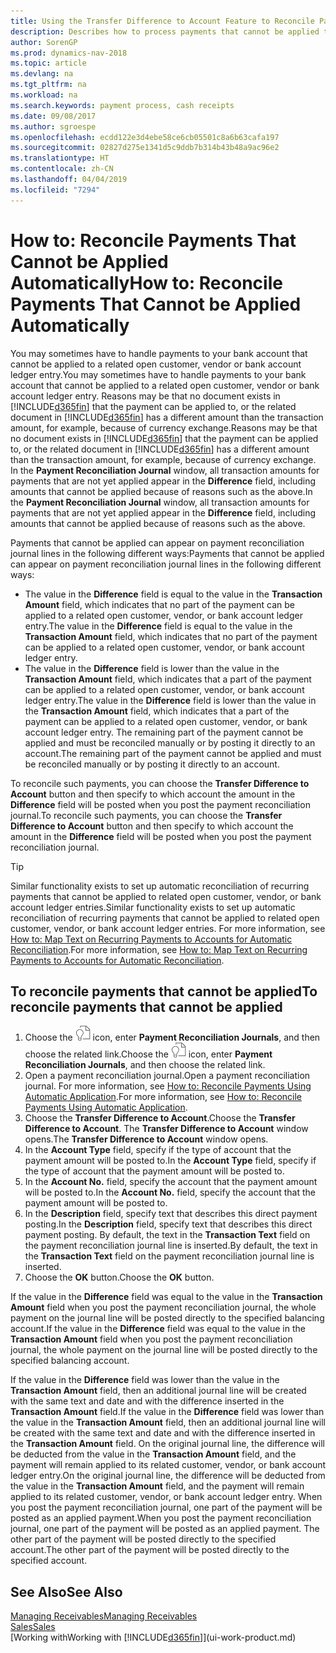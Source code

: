 ```yaml
---
title: Using the Transfer Difference to Account Feature to Reconcile Payments '
description: Describes how to process payments that cannot be applied to a document, for example, when an exchange rate causes amounts to differ.
author: SorenGP
ms.prod: dynamics-nav-2018
ms.topic: article
ms.devlang: na
ms.tgt_pltfrm: na
ms.workload: na
ms.search.keywords: payment process, cash receipts
ms.date: 09/08/2017
ms.author: sgroespe
ms.openlocfilehash: ecdd122e3d4ebe58ce6cb05501c8a6b63cafa197
ms.sourcegitcommit: 02827d275e1341d5c9ddb7b314b43b48a9ac96e2
ms.translationtype: HT
ms.contentlocale: zh-CN
ms.lasthandoff: 04/04/2019
ms.locfileid: "7294"
---
```

# <a name="how-to-reconcile-payments-that-cannot-be-applied-automatically"></a><span data-ttu-id="2fc65-103">How to: Reconcile Payments That Cannot be Applied Automatically</span><span class="sxs-lookup"><span data-stu-id="2fc65-103">How to: Reconcile Payments That Cannot be Applied Automatically</span></span>
<span data-ttu-id="2fc65-104">You may sometimes have to handle payments to your bank account that cannot be applied to a related open customer, vendor or bank account ledger entry.</span><span class="sxs-lookup"><span data-stu-id="2fc65-104">You may sometimes have to handle payments to your bank account that cannot be applied to a related open customer, vendor or bank account ledger entry.</span></span> <span data-ttu-id="2fc65-105">Reasons may be that no document exists in [!INCLUDE[d365fin](includes/d365fin_md.md)] that the payment can be applied to, or the related document in [!INCLUDE[d365fin](includes/d365fin_md.md)] has a different amount than the transaction amount, for example, because of currency exchange.</span><span class="sxs-lookup"><span data-stu-id="2fc65-105">Reasons may be that no document exists in [!INCLUDE[d365fin](includes/d365fin_md.md)] that the payment can be applied to, or the related document in [!INCLUDE[d365fin](includes/d365fin_md.md)] has a different amount than the transaction amount, for example, because of currency exchange.</span></span> <span data-ttu-id="2fc65-106">In the **Payment Reconciliation Journal** window, all transaction amounts for payments that are not yet applied appear in the **Difference** field, including amounts that cannot be applied because of reasons such as the above.</span><span class="sxs-lookup"><span data-stu-id="2fc65-106">In the **Payment Reconciliation Journal** window, all transaction amounts for payments that are not yet applied appear in the **Difference** field, including amounts that cannot be applied because of reasons such as the above.</span></span>

<span data-ttu-id="2fc65-107">Payments that cannot be applied can appear on payment reconciliation journal lines in the following different ways:</span><span class="sxs-lookup"><span data-stu-id="2fc65-107">Payments that cannot be applied can appear on payment reconciliation journal lines in the following different ways:</span></span>

* <span data-ttu-id="2fc65-108">The value in the **Difference** field is equal to the value in the **Transaction Amount** field, which indicates that no part of the payment can be applied to a related open customer, vendor, or bank account ledger entry.</span><span class="sxs-lookup"><span data-stu-id="2fc65-108">The value in the **Difference** field is equal to the value in the **Transaction Amount** field, which indicates that no part of the payment can be applied to a related open customer, vendor, or bank account ledger entry.</span></span>
* <span data-ttu-id="2fc65-109">The value in the **Difference** field is lower than the value in the **Transaction Amount** field, which indicates that a part of the payment can be applied to a related open customer, vendor, or bank account ledger entry.</span><span class="sxs-lookup"><span data-stu-id="2fc65-109">The value in the **Difference** field is lower than the value in the **Transaction Amount** field, which indicates that a part of the payment can be applied to a related open customer, vendor, or bank account ledger entry.</span></span> <span data-ttu-id="2fc65-110">The remaining part of the payment cannot be applied and must be reconciled manually or by posting it directly to an account.</span><span class="sxs-lookup"><span data-stu-id="2fc65-110">The remaining part of the payment cannot be applied and must be reconciled manually or by posting it directly to an account.</span></span>

<span data-ttu-id="2fc65-111">To reconcile such payments, you can choose the **Transfer Difference to Account** button and then specify to which account the amount in the **Difference** field will be posted when you post the payment reconciliation journal.</span><span class="sxs-lookup"><span data-stu-id="2fc65-111">To reconcile such payments, you can choose the **Transfer Difference to Account** button and then specify to which account the amount in the **Difference** field will be posted when you post the payment reconciliation journal.</span></span>

> [!TIP]  
>   <span data-ttu-id="2fc65-112">Similar functionality exists to set up automatic reconciliation of recurring payments that cannot be applied to related open customer, vendor, or bank account ledger entries.</span><span class="sxs-lookup"><span data-stu-id="2fc65-112">Similar functionality exists to set up automatic reconciliation of recurring payments that cannot be applied to related open customer, vendor, or bank account ledger entries.</span></span> <span data-ttu-id="2fc65-113">For more information, see [How to: Map Text on Recurring Payments to Accounts for Automatic Reconciliation](receivables-how-map-text-recurring-payments-accounts-auto-reconcilliation.md).</span><span class="sxs-lookup"><span data-stu-id="2fc65-113">For more information, see [How to: Map Text on Recurring Payments to Accounts for Automatic Reconciliation](receivables-how-map-text-recurring-payments-accounts-auto-reconcilliation.md).</span></span>

## <a name="to-reconcile-payments-that-cannot-be-applied"></a><span data-ttu-id="2fc65-114">To reconcile payments that cannot be applied</span><span class="sxs-lookup"><span data-stu-id="2fc65-114">To reconcile payments that cannot be applied</span></span>
1. <span data-ttu-id="2fc65-115">Choose the ![Search for Page or Report](media/ui-search/search_small.png "Search for Page or Report icon") icon, enter **Payment Reconciliation Journals**, and then choose the related link.</span><span class="sxs-lookup"><span data-stu-id="2fc65-115">Choose the ![Search for Page or Report](media/ui-search/search_small.png "Search for Page or Report icon") icon, enter **Payment Reconciliation Journals**, and then choose the related link.</span></span>
2. <span data-ttu-id="2fc65-116">Open a payment reconciliation journal.</span><span class="sxs-lookup"><span data-stu-id="2fc65-116">Open a payment reconciliation journal.</span></span> <span data-ttu-id="2fc65-117">For more information, see [How to: Reconcile Payments Using Automatic Application](receivables-how-reconcile-payments-auto-application.md).</span><span class="sxs-lookup"><span data-stu-id="2fc65-117">For more information, see [How to: Reconcile Payments Using Automatic Application](receivables-how-reconcile-payments-auto-application.md).</span></span>
3. <span data-ttu-id="2fc65-118">Choose the **Transfer Difference to Account**.</span><span class="sxs-lookup"><span data-stu-id="2fc65-118">Choose the **Transfer Difference to Account**.</span></span> <span data-ttu-id="2fc65-119">The **Transfer Difference to Account** window opens.</span><span class="sxs-lookup"><span data-stu-id="2fc65-119">The **Transfer Difference to Account** window opens.</span></span>
4. <span data-ttu-id="2fc65-120">In the **Account Type** field, specify if the type of account that the payment amount will be posted to.</span><span class="sxs-lookup"><span data-stu-id="2fc65-120">In the **Account Type** field, specify if the type of account that the payment amount will be posted to.</span></span>
5. <span data-ttu-id="2fc65-121">In the **Account No.** field, specify the account that the payment amount will be posted to.</span><span class="sxs-lookup"><span data-stu-id="2fc65-121">In the **Account No.** field, specify the account that the payment amount will be posted to.</span></span>
6. <span data-ttu-id="2fc65-122">In the **Description** field, specify text that describes this direct payment posting.</span><span class="sxs-lookup"><span data-stu-id="2fc65-122">In the **Description** field, specify text that describes this direct payment posting.</span></span> <span data-ttu-id="2fc65-123">By default, the text in the **Transaction Text** field on the payment reconciliation journal line is inserted.</span><span class="sxs-lookup"><span data-stu-id="2fc65-123">By default, the text in the **Transaction Text** field on the payment reconciliation journal line is inserted.</span></span>
7. <span data-ttu-id="2fc65-124">Choose the **OK** button.</span><span class="sxs-lookup"><span data-stu-id="2fc65-124">Choose the **OK** button.</span></span>

<span data-ttu-id="2fc65-125">If the value in the **Difference** field was equal to the value in the **Transaction Amount** field when you post the payment reconciliation journal, the whole payment on the journal line will be posted directly to the specified balancing account.</span><span class="sxs-lookup"><span data-stu-id="2fc65-125">If the value in the **Difference** field was equal to the value in the **Transaction Amount** field when you post the payment reconciliation journal, the whole payment on the journal line will be posted directly to the specified balancing account.</span></span>

<span data-ttu-id="2fc65-126">If the value in the **Difference** field was lower than the value in the **Transaction Amount** field, then an additional journal line will be created with the same text and date and with the difference inserted in the **Transaction Amount** field.</span><span class="sxs-lookup"><span data-stu-id="2fc65-126">If the value in the **Difference** field was lower than the value in the **Transaction Amount** field, then an additional journal line will be created with the same text and date and with the difference inserted in the **Transaction Amount** field.</span></span> <span data-ttu-id="2fc65-127">On the original journal line, the difference will be deducted from the value in the **Transaction Amount** field, and the payment will remain applied to its related customer, vendor, or bank account ledger entry.</span><span class="sxs-lookup"><span data-stu-id="2fc65-127">On the original journal line, the difference will be deducted from the value in the **Transaction Amount** field, and the payment will remain applied to its related customer, vendor, or bank account ledger entry.</span></span> <span data-ttu-id="2fc65-128">When you post the payment reconciliation journal, one part of the payment will be posted as an applied payment.</span><span class="sxs-lookup"><span data-stu-id="2fc65-128">When you post the payment reconciliation journal, one part of the payment will be posted as an applied payment.</span></span> <span data-ttu-id="2fc65-129">The other part of the payment will be posted directly to the specified account.</span><span class="sxs-lookup"><span data-stu-id="2fc65-129">The other part of the payment will be posted directly to the specified account.</span></span>

## <a name="see-also"></a><span data-ttu-id="2fc65-130">See Also</span><span class="sxs-lookup"><span data-stu-id="2fc65-130">See Also</span></span>
[<span data-ttu-id="2fc65-131">Managing Receivables</span><span class="sxs-lookup"><span data-stu-id="2fc65-131">Managing Receivables</span></span>](receivables-manage-receivables.md)  
[<span data-ttu-id="2fc65-132">Sales</span><span class="sxs-lookup"><span data-stu-id="2fc65-132">Sales</span></span>](sales-manage-sales.md)  
[<span data-ttu-id="2fc65-133">Working with</span><span class="sxs-lookup"><span data-stu-id="2fc65-133">Working with</span></span> [!INCLUDE[d365fin](includes/d365fin_md.md)]](ui-work-product.md)
